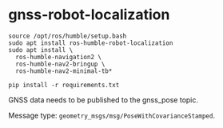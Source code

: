 # gnss-robot-localization

```
source /opt/ros/humble/setup.bash
sudo apt install ros-humble-robot-localization
sudo apt install \
  ros-humble-navigation2 \
  ros-humble-nav2-bringup \
  ros-humble-nav2-minimal-tb*
```
```
pip install -r requirements.txt
```


GNSS data needs to be published to the gnss_pose topic. 

Message type: `geometry_msgs/msg/PoseWithCovarianceStamped`.
